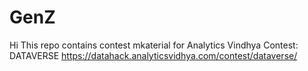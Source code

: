 # GenZ
Hi This repo contains contest mkaterial for Analytics Vindhya Contest: DATAVERSE 
https://datahack.analyticsvidhya.com/contest/dataverse/
